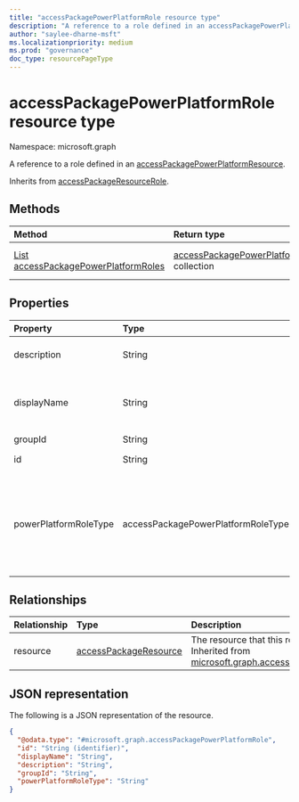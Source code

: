 ```yaml
---
title: "accessPackagePowerPlatformRole resource type"
description: "A reference to a role defined in an accessPackagePowerPlatformResource"
author: "saylee-dharne-msft"
ms.localizationpriority: medium
ms.prod: "governance"
doc_type: resourcePageType
---
```


# accessPackagePowerPlatformRole resource type

Namespace: microsoft.graph



A reference to a role defined in an [accessPackagePowerPlatformResource](../resources/accesspackagepowerplatformresource.md).

Inherits from [accessPackageResourceRole](../resources/accesspackageresourcerole.md).

## Methods
|Method|Return type|Description|
|:---|:---|:---|
|[List accessPackagePowerPlatformRoles](../api/accesspackagepowerplatformrole-list.md)|[accessPackagePowerPlatformRole](../resources/accesspackagepowerplatformrole.md) collection|Get a list of the [accessPackagePowerPlatformRole](../resources/accesspackagepowerplatformrole.md) objects and their properties.|


## Properties
|Property|Type|Description|
|:---|:---|:---|
|description|String|A description for the resource role. Inherited from [accessPackageResourceRole](../resources/accesspackageresourcerole.md).|
|displayName|String|The display name of the resource role such as the role defined by the application. Inherited from [accessPackageResourceRole](../resources/accesspackageresourcerole.md).|
|groupId|String|The group id.|
|id|String|Read-only. Inherited from [entity](../resources/entity.md).|
|powerPlatformRoleType|accessPackagePowerPlatformRoleType|Indicates the type of power platform role that will be assigned. The possible values are: `unknown`, `security`, `ownerTeam`, `securityGroupTeam`, `microsoft365GroupTeam`, `canvasAppOwner`, `canvasAppUser`, `unknownFutureValue`.|

## Relationships
|Relationship|Type|Description|
|:---|:---|:---|
|resource|[accessPackageResource](../resources/accesspackageresource.md)|The resource that this role is associated with. Inherited from [microsoft.graph.accessPackageResourceRole](../resources/accesspackageresourcerole.md)|

## JSON representation
The following is a JSON representation of the resource.
<!-- {
  "blockType": "resource",
  "keyProperty": "id",
  "@odata.type": "microsoft.graph.accessPackagePowerPlatformRole",
  "baseType": "microsoft.graph.accessPackageResourceRole",
  "openType": false
}
-->
``` json
{
  "@odata.type": "#microsoft.graph.accessPackagePowerPlatformRole",
  "id": "String (identifier)",
  "displayName": "String",
  "description": "String",
  "groupId": "String",
  "powerPlatformRoleType": "String"
}
```

